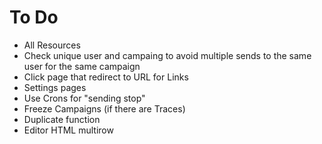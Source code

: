 # To Do

-   All Resources
-   Check unique user and campaing to avoid multiple sends to the same user for the same campaign
-   Click page that redirect to URL for Links
-   Settings pages
-   Use Crons for "sending stop"
-   Freeze Campaigns (if there are Traces)
-   Duplicate function
-   Editor HTML multirow
